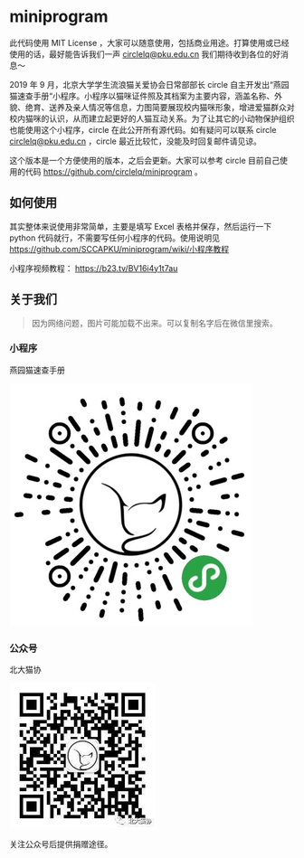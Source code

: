 # miniprogram

此代码使用 MIT License ，大家可以随意使用，包括商业用途。打算使用或已经使用的话，最好能告诉我们一声 circlelq@pku.edu.cn 我们期待收到各位的好消息～

2019 年 9 月，北京大学学生流浪猫关爱协会日常部部长 circle 自主开发出“燕园猫速查手册“小程序。小程序以猫咪证件照及其档案为主要内容，涵盖名称、外貌、绝育、送养及亲人情况等信息，力图简要展现校内猫咪形象，增进爱猫群众对校内猫咪的认识，从而建立起更好的人猫互动关系。为了让其它的小动物保护组织也能使用这个小程序，circle 在此公开所有源代码。如有疑问可以联系 circle circlelq@pku.edu.cn ，circle 最近比较忙，没能及时回复邮件请见谅。

这个版本是一个方便使用的版本，之后会更新。大家可以参考 circle 目前自己使用的代码 https://github.com/circlelq/miniprogram 。

## 如何使用

其实整体来说使用非常简单，主要是填写 Excel 表格并保存，然后运行一下 python 代码就行，不需要写任何小程序的代码。使用说明见  https://github.com/SCCAPKU/miniprogram/wiki/小程序教程

小程序视频教程： https://b23.tv/BV16i4y1t7au

## 关于我们

> 因为网络问题，图片可能加载不出来。可以复制名字后在微信里搜索。

### 小程序

燕园猫速查手册

![image](小程序.JPG)

### 公众号

北大猫协

![640](640.jpeg)

关注公众号后提供捐赠途径。
